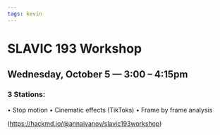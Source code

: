 ```yaml
---
tags: kevin
---
```



# SLAVIC 193 Workshop
## Wednesday, October 5 — 3:00 – 4:15pm

### 3 Stations:

• Stop motion
• Cinematic effects (TikToks)
• Frame by frame analysis

(https://hackmd.io/@annaivanov/slavic193workshop)